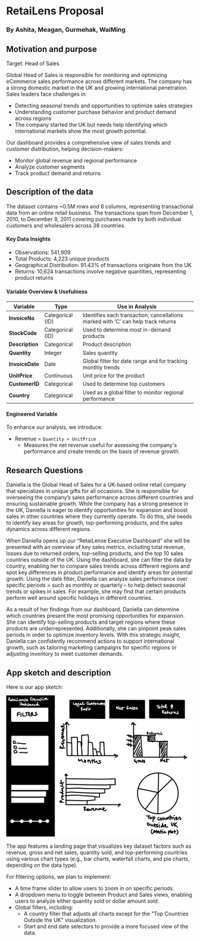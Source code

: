 # RetaiLens Proposal
### By Ashita, Meagan, Gurmehak, WaiMing

## Motivation and purpose

Target: Head of Sales

Global Head of Sales is responsible for monitoring and optimizing eCommerce sales performance across different markets. The company has a strong domestic market in the UK and growing international penetration. Sales leaders face challenges in:

* Detecting seasonal trends and opportunities to optimize sales strategies
* Understanding customer purchase behavior and product demand across regions
* The company started the UK but needs help Identifying which international markets show the most growth potential.

Our dashboard provides a comprehensive view of sales trends and customer distribution, helping decision-makers:
* Monitor global revenue and regional performance 
* Analyze customer segments 
* Track product demand and returns

## Description of the data

The dataset contains ~0.5M rows and 8 columns, representing transactional data from an online retail business. The transactions span from December 1, 2010, to December 9, 2011 covering purchases made by both individual customers and wholesalers across 38 countries.  

#### Key Data Insights  
- Observations: 541,909
- Total Products: 4,223 unique products
- Geographical Distribution: 91.43% of transactions originate from the UK
- Returns: 10,624 transactions involve negative quantities, representing product returns

#### Variable Overview & Usefulness  

| **Variable**    | **Type**       | **Use in Analysis** |
|---------------|--------------|----------------|
| **InvoiceNo**  | Categorical (ID) | Identifies each transaction; cancellations marked with ‘C’ can help track returns |
| **StockCode**  | Categorical (ID) | Used to determine most in-demand products |
| **Description** | Categorical | Product description |
| **Quantity**   | Integer | Sales quantity|
| **InvoiceDate** | Date | Global filter for date range and for tracking monthly trends  |
| **UnitPrice**  | Continuous | Unit price for the product |
| **CustomerID** | Categorical | Used to determine top customers |
| **Country**    | Categorical | Used as a global filter to monitor regional performance |

#### Engineered Variable  
To enhance our analysis, we introduce:  
- Revenue = `Quantity × UnitPrice`  
  - Measures the net revenue useful for assessing the company's performance and create trends on the basis of revenue growth. 


## Research Questions
Daniella is the Global Head of Sales for a UK-based online retail company that specializes in unique gifts for all occasions. She is responsible for overseeing the company’s sales performance across different countries and ensuring sustainable growth. While the company has a strong presence in the UK, Daniella is eager to identify opportunities for expansion and boost sales in other countries where they currently operate. To do this, she needs to identify key areas for growth, top-performing products, and the sales dynamics across different regions.

When Daniella opens up our “RetaiLense Executive Dashboard” she will be presented with an overview of key sales metrics, including total revenue, losses due to returned orders, top-selling products, and the top 10 sales countries outside of the UK. Using the dashboard, she can filter the data by country, enabling her to compare sales trends across different regions and spot key differences in product performance and identify areas for potential growth. Using the date filter, Daniella can analyze sales performance over specific periods = such as monthly or quarterly – to help detect seasonal trends or spikes in sales. For example, she may find that certain products perform well around specific holidays in different countries.

As a result of her findings from our dashboard, Daniella can determine which countries present the most promising opportunities for expansion. She can identify top-selling products and target regions where these products are underrepresented. Additionally, she can pinpoint peak sales periods in order to optimize inventory levels. With this strategic insight, Daniella can confidently recommend actions to support international growth, such as tailoring marketing campaigns for specific regions or adjusting inventory to meet customer demands.

## App sketch and description
Here is our app sketch:

<img src="https://github.com/UBC-MDS/DSCI-532_2025_9_RetaiLense/blob/main/img/sketch.png?raw=true" width="800" />

The app features a landing page that visualizes key dataset factors such as revenue, gross and net sales, quantity sold, and top-performing countries using various chart types (e.g., bar charts, waterfall charts, and pie charts, depending on the data type).

For filtering options, we plan to implement:

- A time frame slider to allow users to zoom in on specific periods.
- A dropdown menu to toggle between Product and Sales views, enabling users to analyze either quantity sold or dollar amount sold.
- Global filters, including:
  - A country filter that adjusts all charts except for the "Top Countries Outside the UK" visualization.
  - Start and end date selectors to provide a more focused view of the data.

